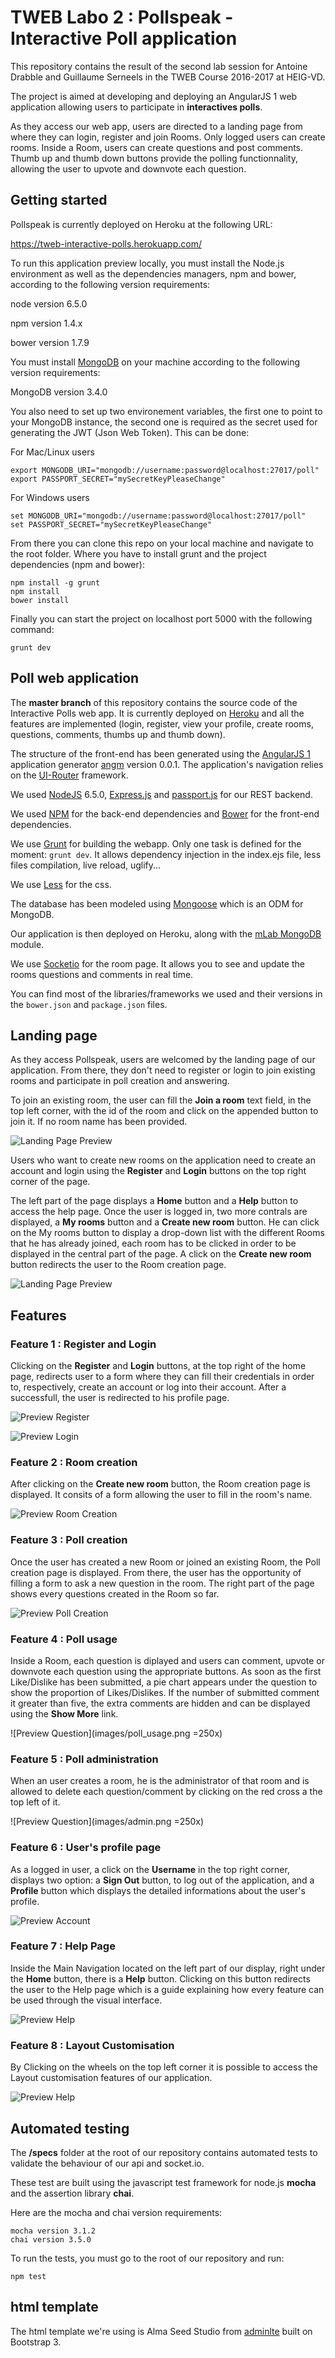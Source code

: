 # TWEB Labo 2 : Pollspeak - Interactive Poll application

This repository contains the result of the second lab session for Antoine Drabble and Guillaume Serneels in the TWEB Course 2016-2017 at HEIG-VD. 

The project is aimed at developing and deploying an AngularJS 1 web application allowing users to participate in **interactives polls**.

As they access our web app, users are directed to a landing page from where they can login, register and join Rooms. Only logged users can create rooms.
Inside a Room, users can create questions and post comments. Thumb up and thumb down buttons provide the polling functionnality, allowing the user to upvote and downvote each question.


## Getting started

Pollspeak is currently deployed on Heroku at the following URL:

https://tweb-interactive-polls.herokuapp.com/

To run this application preview locally, you must install the Node.js environment as well as the dependencies managers, npm and bower, according to the following version requirements:

node version 6.5.0

npm version 1.4.x

bower version 1.7.9

You must install [MongoDB](https://docs.mongodb.com/getting-started/shell/installation/) on your machine according to the following version requirements:

MongoDB version 3.4.0

You also need to set up two environement variables, the first one to point to your MongoDB instance, the second one is required as the secret used for generating the JWT (Json Web Token). This can be done:

For Mac/Linux users

```
export MONGODB_URI="mongodb://username:password@localhost:27017/poll"
export PASSPORT_SECRET="mySecretKeyPleaseChange"
```

For Windows users

```
set MONGODB_URI="mongodb://username:password@localhost:27017/poll"
set PASSPORT_SECRET="mySecretKeyPleaseChange"
```

From there you can clone this repo on your local machine and navigate to the root folder. Where you have to install grunt and the project dependencies (npm and bower):

```
npm install -g grunt
npm install
bower install
```

Finally you can start the project on localhost port 5000 with the following command:

```
grunt dev
```

## Poll web application

The **master branch** of this repository contains the source code of the Interactive Polls web app. It is currently deployed on [Heroku](www.heroku.com) and all the features are implemented (login, register, view your profile, create rooms, questions, comments, thumbs up and thumb down).

The structure of the front-end has been generated using the [AngularJS 1](https://angularjs.org) application generator [angm](https://github.com/newaeonweb/generator-angm) version 0.0.1. The application's navigation relies on the [UI-Router](https://github.com/angular-ui/ui-router) framework.

We used [NodeJS](https://nodejs.org/en/) 6.5.0, [Express.js](http://expressjs.com/) and [passport.js](http://passportjs.org/) for our REST backend.

We used [NPM](https://www.npmjs.com/) for the back-end dependencies and [Bower](https://bower.io/) for the front-end dependencies.

We use [Grunt](http://gruntjs.com/) for building the webapp. Only one task is defined for the moment: `grunt dev`. It allows dependency injection in the index.ejs file, less files compilation, live reload, uglify...

We use [Less](http://lesscss.org/) for the css.

The database has been modeled using [Mongoose](http://mongoosejs.com/) which is an ODM for MongoDB.

Our application is then deployed on Heroku, along with the [mLab MongoDB](https://elements.heroku.com/addons/mongolab) module.

We use [Socketio](http://socket.io/) for the room page. It allows you to see and update the rooms questions and comments in real time.

You can find most of the libraries/frameworks we used and their versions in the `bower.json` and `package.json` files. 

## Landing page

As they access Pollspeak, users are welcomed by the landing page of our application. From there, they don't need to register or login to join existing rooms and participate in poll creation and answering.

To join an existing room, the user can fill the **Join a room** text field, in the top left corner, with the id of the room and click on the appended button to join it. If no room name has been provided.

![Landing Page Preview](images/landing_page.png)

Users who want to create new rooms on the application need to create an account and login using the **Register** and **Login** buttons on the top right corner of the page.

The left part of the page displays a **Home** button and a **Help** button to access the help page. Once the user is logged in, two more contrals are displayed, a **My rooms** button and a **Create new room** button. He can click on the My rooms button to display a drop-down list with the different Rooms that he has already joined, each room has to be clicked in order to be displayed in the central part of the page. A click on the **Create new room** button redirects the user to the Room creation page.

![Landing Page Preview](images/landing_page_login.png)

## Features

### Feature 1 : Register and Login

Clicking on the **Register** and **Login** buttons, at the top right of the home page, redirects user to a form where they can fill their credentials in order to, respectively, create an account or log into their account. After a successfull, the user is redirected to his profile page.

![Preview Register](images/register.png)

![Preview Login](images/login.png)


### Feature 2 : Room creation

After clicking on the **Create new room** button, the Room creation page is displayed. It consits of a form allowing the user to fill in the room's name.

![Preview Room Creation](images/room_create.png)

### Feature 3 : Poll creation

Once the user has created a new Room or joined an existing Room, the Poll creation page is displayed. From there, the user has the opportunity of filling a form to ask a new question in the room.
The right part of the page shows every questions created in the Room so far.

![Preview Poll Creation](images/poll_create.png)

### Feature 4 : Poll usage

Inside a Room, each question is diplayed and users can comment, upvote or downvote each question using the appropriate buttons. As soon as the first Like/Dislike has been submitted, a pie chart appears under the question to show the proportion of Likes/Dislikes. If the number of submitted comment it greater than five, the extra comments are hidden and can be displayed using the **Show More** link.

![Preview Question](images/poll_usage.png =250x)

### Feature 5 : Poll administration

When an user creates a room, he is the administrator of that room and is allowed to delete each question/comment by clicking on the red cross a the top left of it.

![Preview Question](images/admin.png =250x)

### Feature 6 : User's profile page

As a logged in user, a click on the **Username** in the top right corner, displays two option: a **Sign Out** button, to log out of the application, and a **Profile** button which displays the detailed informations about the user's profile.

![Preview Account](images/profile.png)

### Feature 7 : Help Page

Inside the Main Navigation located on the left part of our display, right under the **Home** button, there is a **Help** button. Clicking on this button redirects the user to the Help page which is a guide explaining how every feature can be used through the visual interface.

![Preview Help](images/help.png)

### Feature 8 : Layout Customisation

By Clicking on the wheels on the top left corner it is possible to access the Layout customisation features of our application.

![Preview Help](images/custom.png)


## Automated testing

The **/specs** folder at the root of our repository contains automated tests to validate the behaviour of our api and socket.io.

These test are built using the javascript test framework for node.js **mocha** and the assertion library **chai**.

Here are the mocha and chai version requirements:

	mocha version 3.1.2
	chai version 3.5.0


To run the tests, you must go to the root of our repository and run:

```
npm test
```


## html template

The html template we're using is Alma Seed Studio from [adminlte](https://almsaeedstudio.com/) built on Bootstrap 3.


